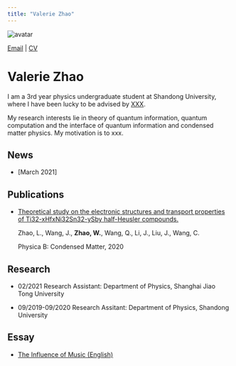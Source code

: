```yaml
---
title: "Valerie Zhao"
---
```


![avatar](https://raw.github.com/wanbingzhao/wanbingzhao.github.io/main/wbzhao.jpg)

[Email](https://mail.google.com/mail/u/0/?fs=1&tf=cm&source=mailto&to=zhaowanbing911@gmail.com) \| [CV](https://drive.google.com/file/d/1nLlJS1omULXCDELAlUHWoZv3o2uCKEzC/view?usp=sharing)

# Valerie Zhao

I am a 3rd year physics undergraduate student at Shandong University, where I have been lucky to be advised by [XXX](#).

My research interests lie in theory of quantum information, quantum computation and the interface of quantum information and condensed matter physics. My motivation is to xxx. 

## News

- [March 2021]

## Publications

- [Theoretical study on the electronic structures and transport properties of Ti32-xHfxNi32Sn32-ySby half-Heusler compounds.](https://www.sciencedirect.com/science/article/abs/pii/S092145262030394X)

  Zhao, L., Wang, J., **Zhao, W.**, Wang, Q., Li, J., Liu, J., Wang, C.

  Physica B: Condensed Matter, 2020

## Research

- 02/2021 Research Assistant: Department of Physics, Shanghai Jiao Tong University

- 09/2019-09/2020 Research Assitant: Department of Physics, Shandong University

## Essay
- [The Influence of Music (English)](https://drive.google.com/file/d/1dKUXeIqX75Y9yWAdef0moNYm0CAfDTKB/view?usp=sharing)
